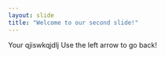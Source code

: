```yaml
---
layout: slide
title: "Welcome to our second slide!"
---
```

Your qjiswkqjdlj
Use the left arrow to go back!
